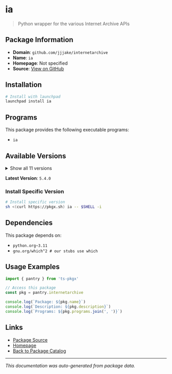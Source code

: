 # ia

> Python wrapper for the various Internet Archive APIs

## Package Information

- **Domain**: `github.com/jjjake/internetarchive`
- **Name**: `ia`
- **Homepage**: Not specified
- **Source**: [View on GitHub](https://github.com/pkgxdev/pantry/tree/main/projects/github.com/jjjake/internetarchive/package.yml)

## Installation

```bash
# Install with launchpad
launchpad install ia
```

## Programs

This package provides the following executable programs:

- `ia`

## Available Versions

<details>
<summary>Show all 11 versions</summary>

- `5.4.0`, `5.3.0`, `5.2.1`, `5.1.0`, `5.0.5`
- `5.0.3`, `5.0.0`, `4.1.0`, `4.0.1`, `3.7.0`
- `3.4.0`

</details>

**Latest Version**: `5.4.0`

### Install Specific Version

```bash
# Install specific version
sh <(curl https://pkgx.sh) ia -- $SHELL -i
```

## Dependencies

This package depends on:

- `python.org~3.11`
- `gnu.org/which^2 # our stubs use which`

## Usage Examples

```typescript
import { pantry } from 'ts-pkgx'

// Access this package
const pkg = pantry.internetarchive

console.log(`Package: ${pkg.name}`)
console.log(`Description: ${pkg.description}`)
console.log(`Programs: ${pkg.programs.join(', ')}`)
```

## Links

- [Package Source](https://github.com/pkgxdev/pantry/tree/main/projects/github.com/jjjake/internetarchive/package.yml)
- [Homepage](#)
- [Back to Package Catalog](../package-catalog.md)

---

*This documentation was auto-generated from package data.*
